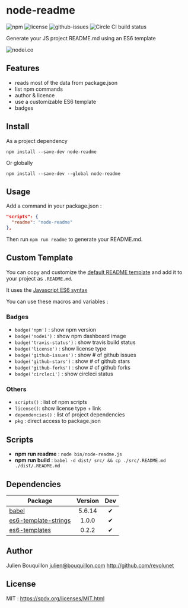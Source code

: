 # node-readme

![npm](https://img.shields.io/npm/v/node-readme.svg) ![license](https://img.shields.io/npm/l/node-readme.svg) ![github-issues](https://img.shields.io/github/issues/revolunet/node-readme.svg)  ![Circle CI build status](https://circleci.com/gh/revolunet/node-readme.svg?style=svg)

Generate your JS project README.md using an ES6 template

![nodei.co](https://nodei.co/npm/node-readme.png?downloads=true&downloadRank=true&stars=true)

## Features

 - reads most of the data from package.json
 - list npm commands
 - author & licence
 - use a customizable ES6 template
 - badges

## Install

As a project dependency

`npm install --save-dev node-readme`

Or globally

`npm install --save-dev --global node-readme`

## Usage

Add a command in your package.json :

```json
"scripts": {
  "readme": "node-readme"
},
```

Then run `npm run readme` to generate your README.md.

## Custom Template

You can copy and customize the [default README template](./src/.README.md) and add it to your project as `.README.md`.

It uses the [Javascript ES6 syntax](https://developer.mozilla.org/en-US/docs/Web/JavaScript/Reference/template_strings)

You can use these macros and variables :

### Badges

 - `badge('npm')` : show npm version
 - `badge('nodei')` : show npm dashboard image
 - `badge('travis-status')` : show travis build status
 - `badge('license')` : show license type
 - `badge('github-issues')` : show # of github issues
 - `badge('github-stars')` : show # of github stars
 - `badge('github-forks')` : show # of github forks
 - `badge('circleci')` : show circleci status

### Others
 - `scripts()` : list of npm scripts
 - `license()`: show license type + link
 - `dependencies()` : list of project dependencies
 - `pkg` : direct access to package.json

## Scripts  

 - **npm run readme** : `node bin/node-readme.js`
 - **npm run build** : `babel -d dist/ src/ && cp ./src/.README.md ./dist/.README.md`

## Dependencies

Package | Version | Dev
--- |:---:|:---:
[babel](https://www.npmjs.com/package/babel) | 5.6.14 | ✔
[es6-template-strings](https://www.npmjs.com/package/es6-template-strings) | 1.0.0 | ✔
[es6-templates](https://www.npmjs.com/package/es6-templates) | 0.2.2 | ✔


## Author

Julien Bouquillon <julien@bouquillon.com> http://github.com/revolunet

## License

MIT : https://spdx.org/licenses/MIT.html
